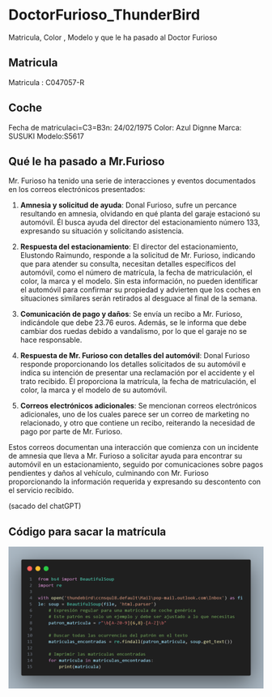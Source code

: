# DoctorFurioso_ThunderBird

Matricula, Color , Modelo y que le ha pasado al Doctor Furioso

## Matricula

Matricula : C047057-R

## Coche

Fecha de matriculaci=C3=B3n: 24/02/1975
Color: Azul Dignne
Marca: SUSUKI
Modelo:S5617

## Qué le ha pasado a Mr.Furioso

Mr. Furioso ha tenido una serie de interacciones y eventos documentados en los correos electrónicos presentados:

1. **Amnesia y solicitud de ayuda**: Donal Furioso, sufre un percance resultando en amnesia, olvidando en qué planta del garaje estacionó su automóvil. Él busca ayuda del director del estacionamiento número 133, expresando su situación y solicitando asistencia.

2. **Respuesta del estacionamiento**: El director del estacionamiento, Elustondo Raimundo, responde a la solicitud de Mr. Furioso, indicando que para atender su consulta, necesitan detalles específicos del automóvil, como el número de matrícula, la fecha de matriculación, el color, la marca y el modelo. Sin esta información, no pueden identificar el automóvil para confirmar su propiedad y advierten que los coches en situaciones similares serán retirados al desguace al final de la semana.

3. **Comunicación de pago y daños**: Se envía un recibo a Mr. Furioso, indicándole que debe 23.76 euros. Además, se le informa que debe cambiar dos ruedas debido a vandalismo, por lo que el garaje no se hace responsable.

4. **Respuesta de Mr. Furioso con detalles del automóvil**: Donal Furioso responde proporcionando los detalles solicitados de su automóvil e indica su intención de presentar una reclamación por el accidente y el trato recibido. Él proporciona la matrícula, la fecha de matriculación, el color, la marca y el modelo de su automóvil.

5. **Correos electrónicos adicionales**: Se mencionan correos electrónicos adicionales, uno de los cuales parece ser un correo de marketing no relacionado, y otro que contiene un recibo, reiterando la necesidad de pago por parte de Mr. Furioso.

Estos correos documentan una interacción que comienza con un incidente de amnesia que lleva a Mr. Furioso a solicitar ayuda para encontrar su automóvil en un estacionamiento, seguido por comunicaciones sobre pagos pendientes y daños al vehículo, culminando con Mr. Furioso proporcionando la información requerida y expresando su descontento con el servicio recibido.

(sacado del chatGPT)

## Código para sacar la matrícula

![Código scraper_matricula.py](imgs/code1.png)